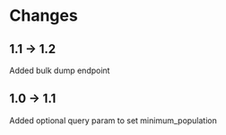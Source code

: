 # Changes

## 1.1 → 1.2

Added bulk dump endpoint

## 1.0 → 1.1

Added optional query param to set minimum_population
